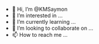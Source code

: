 - 👋 Hi, I’m @KMSaymon
- 👀 I’m interested in ...
- 🌱 I’m currently learning ...
- 💞️ I’m looking to collaborate on ...
- 📫 How to reach me ...

<!---
KMSaymon/KMSaymon is a ✨ special ✨ repository because its `README.md` (this file) appears on your GitHub profile.
You can click the Preview link to take a look at your changes.
--->
